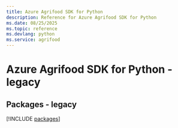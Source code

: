```yaml
---
title: Azure Agrifood SDK for Python
description: Reference for Azure Agrifood SDK for Python
ms.date: 08/25/2025
ms.topic: reference
ms.devlang: python
ms.service: agrifood
---
```

# Azure Agrifood SDK for Python - legacy
## Packages - legacy
[!INCLUDE [packages](agrifood-index.md)]